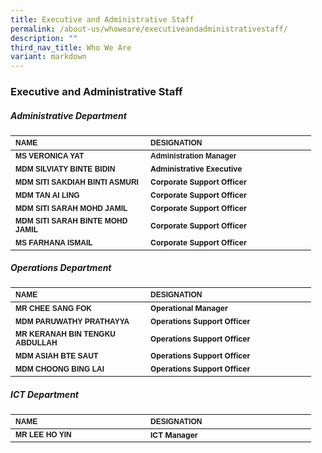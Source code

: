 ```yaml
---
title: Executive and Administrative Staff
permalink: /about-us/whoweare/executiveandadministrativestaff/
description: ""
third_nav_title: Who We Are
variant: markdown
---
```

### **Executive and Administrative Staff**

##### 		**Administrative Department**
<table border="0" cellpadding="0" cellspacing="0" style="width:624px">
<thead>
		<tr>
			<th scope="col" style="text-align:left; width:200px"><span style="font-size:12px"><span style="font-family:Arial,Helvetica,sans-serif">NAME</span></span></th>
			<th scope="col" style="text-align:left; width:249px"><span style="font-size:12px"><span style="font-family:Arial,Helvetica,sans-serif">DESIGNATION</span></span></th>
		</tr>
	</thead>
<tbody>
		<tr>
	<td style="width:106px"><span style="font-size:12px"><span style="font-family:Arial,Helvetica,sans-serif"><strong>MS VERONICA YAT</strong></span></span></td>
			<td style="width:106px"><span style="font-size:12px"><span style="font-family:Arial,Helvetica,sans-serif"><strong>Administration Manager</strong></span></span></td>
	</tr><tr>
	</tr><tr>
			</tr><tr><td style="width:106px"><span style="font-size:12px"><span style="font-family:Arial,Helvetica,sans-serif"><strong>MDM SILVIATY BINTE BIDIN</strong></span></span></td>
			<td style="width:106px"><span style="font-size:12px"><strong>Administrative Executive</strong></span></td>
	</tr><tr>
		</tr><tr><td style="width:106px"><span style="font-size:12px"><span style="font-family:Arial,Helvetica,sans-serif"><strong>MDM SITI SAKDIAH BINTI ASMURI</strong></span></span></td>
			<td style="width:106px"><span style="font-size:12px"><strong>Corporate Support Officer</strong></span></td>
	</tr><tr>
	</tr><tr><td style="width:106px"><span style="font-size:12px"><span style="font-family:Arial,Helvetica,sans-serif"><strong>MDM TAN AI LING</strong></span></span></td>
			<td style="width:106px"><span style="font-size:12px"><strong>Corporate Support Officer</strong></span></td>
	</tr><tr>
		</tr><tr><td style="width:106px"><span style="font-size:12px"><span style="font-family:Arial,Helvetica,sans-serif"><strong>MDM SITI SARAH MOHD JAMIL</strong></span></span></td>
			<td style="width:106px"><span style="font-size:12px"><strong>Corporate Support Officer</strong></span></td>
		</tr><tr><td style="width:106px"><span style="font-size:12px"><span style="font-family:Arial,Helvetica,sans-serif"><strong>MDM SITI SARAH BINTE MOHD JAMIL</strong></span></span></td>
			<td style="width:106px"><span style="font-size:12px"><strong>Corporate Support Officer</strong></span></td>
			</tr><tr><td style="width:106px"><span style="font-size:12px"><span style="font-family:Arial,Helvetica,sans-serif"><strong>MS FARHANA ISMAIL</strong></span></span></td>
			<td style="width:106px"><span style="font-size:12px"><strong>Corporate Support Officer</strong></span></td>
		</tr><tr>
		</tr></tbody></table>
		
##### **Operations Department**
<table border="0" cellpadding="0" cellspacing="0" style="width:624px">
<thead>
		<tr>
			<th scope="col" style="text-align:left; width:200px"><span style="font-size:12px"><span style="font-family:Arial,Helvetica,sans-serif">NAME</span></span></th>
			<th scope="col" style="text-align:left; width:249px"><span style="font-size:12px"><span style="font-family:Arial,Helvetica,sans-serif">DESIGNATION</span></span></th>
		</tr>
	</thead>
<tbody>
		<tr>
	<td style="width:106px"><span style="font-size:12px"><span style="font-family:Arial,Helvetica,sans-serif"><strong>MR CHEE SANG FOK</strong></span></span></td>
			<td style="width:106px"><span style="font-size:12px"><strong>Operational Manager</strong></span></td>
	</tr><tr>
	</tr><tr>
			</tr><tr><td style="width:106px"><span style="font-size:12px"><span style="font-family:Arial,Helvetica,sans-serif"><strong>MDM PARUWATHY PRATHAYYA</strong></span></span></td>
			<td style="width:106px"><span style="font-size:12px"><strong>Operations Support Officer</strong></span></td>
	</tr><tr>
		</tr><tr><td style="width:106px"><span style="font-size:12px"><span style="font-family:Arial,Helvetica,sans-serif"><strong>MR KERANAH BIN TENGKU ABDULLAH</strong></span></span></td>
			<td style="width:106px"><span style="font-size:12px"><strong>Operations Support Officer</strong></span></td>
	</tr><tr>
	</tr><tr><td style="width:106px"><span style="font-size:12px"><span style="font-family:Arial,Helvetica,sans-serif"><strong>MDM ASIAH BTE SAUT</strong></span></span></td>
			<td style="width:106px"><span style="font-size:12px"><strong>Operations Support Officer</strong></span></td>
	</tr><tr>
		</tr><tr><td style="width:106px"><span style="font-size:12px"><span style="font-family:Arial,Helvetica,sans-serif"><strong>MDM CHOONG BING LAI</strong></span></span></td>
			<td style="width:106px"><span style="font-size:12px"><strong>Operations Support Officer</strong></span></td>
		</tr><tr>
		</tr></tbody></table>
		
##### **ICT Department**
<table border="0" cellpadding="0" cellspacing="0" style="width:624px">
<thead>
		<tr>
			<th scope="col" style="text-align:left; width:200px"><span style="font-size:12px"><span style="font-family:Arial,Helvetica,sans-serif">NAME</span></span></th>
			<th scope="col" style="text-align:left; width:249px"><span style="font-size:12px"><span style="font-family:Arial,Helvetica,sans-serif">DESIGNATION</span></span></th>
		</tr>
	</thead>
<tbody>
		<tr>
	<td style="width:106px"><span style="font-size:12px"><span style="font-family:Arial,Helvetica,sans-serif"><strong>MR LEE HO YIN</strong></span></span></td>
			<td style="width:106px"><span style="font-size:12px"><strong>ICT Manager</strong></span></td>
	</tr><tr>
		</tr></tbody></table>